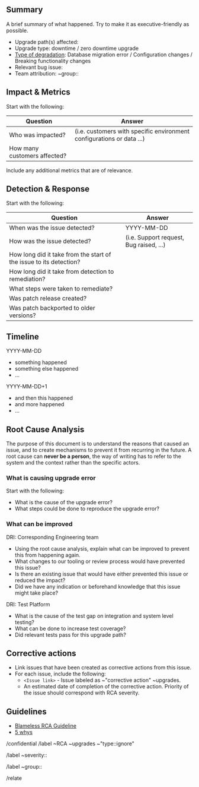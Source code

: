 <!--
# README first!

This template covers steps required to do a Root Cause Analysis for unplanned upgrade stop.

Unplanned upgrade stop documentation: https://handbook.gitlab.com/handbook/engineering/unplanned-upgrade-stop/

Example RCA as a reference: https://gitlab.com/gitlab-org/gitlab/-/issues/423895
-->

## Summary

A brief summary of what happened. Try to make it as executive-friendly as possible.

- Upgrade path(s) affected:
- Upgrade type: downtime / zero downtime upgrade
- [Type of degradation](https://handbook.gitlab.com/handbook/engineering/unplanned-upgrade-stop/#unplanned-upgrade-types): Database migration error / Configuration changes / Breaking functionality changes
- Relevant bug issue:
- Team attribution: ~group::

## Impact & Metrics

Start with the following:

| Question | Answer |
| ----- | ----- |
| Who was impacted? | (i.e. customers with specific environment configurations or data ...) |
| How many customers affected? |  |

Include any additional metrics that are of relevance.

## Detection & Response

Start with the following:

| Question | Answer |
| ----- | ----- |
| When was the issue detected? | YYYY-MM-DD |
| How was the issue detected? | (i.e. Support request, Bug raised, ...) |
| How long did it take from the start of the issue to its detection? |  |
| How long did it take from detection to remediation? |  |
| What steps were taken to remediate? |  |
| Was patch release created? |  |
| Was patch backported to older versions? |  |

## Timeline

YYYY-MM-DD

- something happened
- something else happened
- ...

YYYY-MM-DD+1

- and then this happened
- and more happened
- ...

## Root Cause Analysis

The purpose of this document is to understand the reasons that caused an issue, and to create mechanisms to prevent it from recurring in the future. A root cause can **never be a person**, the way of writing has to refer to the system and the context rather than the specific actors.

### What is causing upgrade error

Start with the following:

- What is the cause of the upgrade error?
- What steps could be done to reproduce the upgrade error?

### What can be improved

DRI: Corresponding Engineering team

- Using the root cause analysis, explain what can be improved to prevent this from happening again.
- What changes to our tooling or review process would have prevented this issue?
- Is there an existing issue that would have either prevented this issue or reduced the impact?
- Did we have any indication or beforehand knowledge that this issue might take place?

DRI: Test Platform

- What is the cause of the test gap on integration and system level testing?
- What can be done to increase test coverage?
- Did relevant tests pass for this upgrade path?

## Corrective actions

- Link issues that have been created as corrective actions from this issue.
- For each issue, include the following:
    - `<Issue link>` - Issue labeled as ~"corrective action" ~upgrades.
    - An estimated date of completion of the corrective action. Priority of the issue should correspond with RCA severity.

## Guidelines

- [Blameless RCA Guideline](https://about.gitlab.com/handbook/customer-success/professional-services-engineering/workflows/internal/root-cause-analysis.html)
- [5 whys](https://en.wikipedia.org/wiki/5_Whys)

/confidential
/label ~RCA ~upgrades ~"type::ignore"

<!--
Workflow and other relevant labels

Select appropriate severity based on impact. For example:
~"severity::1" when unplanned upgrade stop needed to be added,
~"severity::2" when no unplanned stop was introduced but patch releases needed to be created
https://handbook.gitlab.com/handbook/engineering/infrastructure/engineering-productivity/issue-triage/#severity
-->
/label ~severity::

<!--
Specify Engineering group owning the bug related to this RCA
-->
/label ~group::

<!--
Link existing upgrade bug to this RCA
-->
/relate 
